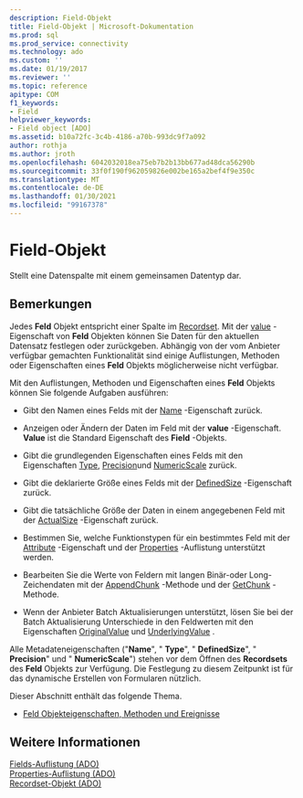 ```yaml
---
description: Field-Objekt
title: Field-Objekt | Microsoft-Dokumentation
ms.prod: sql
ms.prod_service: connectivity
ms.technology: ado
ms.custom: ''
ms.date: 01/19/2017
ms.reviewer: ''
ms.topic: reference
apitype: COM
f1_keywords:
- Field
helpviewer_keywords:
- Field object [ADO]
ms.assetid: b10a72fc-3c4b-4186-a70b-993dc9f7a092
author: rothja
ms.author: jroth
ms.openlocfilehash: 6042032018ea75eb7b2b13bb677ad48dca56290b
ms.sourcegitcommit: 33f0f190f962059826e002be165a2bef4f9e350c
ms.translationtype: MT
ms.contentlocale: de-DE
ms.lasthandoff: 01/30/2021
ms.locfileid: "99167378"
---
```

# <a name="field-object"></a>Field-Objekt
Stellt eine Datenspalte mit einem gemeinsamen Datentyp dar.  
  
## <a name="remarks"></a>Bemerkungen  
 Jedes **Feld** Objekt entspricht einer Spalte im [Recordset](../../../ado/reference/ado-api/recordset-object-ado.md). Mit der [value](../../../ado/reference/ado-api/value-property-ado.md) -Eigenschaft von **Feld** Objekten können Sie Daten für den aktuellen Datensatz festlegen oder zurückgeben. Abhängig von der vom Anbieter verfügbar gemachten Funktionalität sind einige Auflistungen, Methoden oder Eigenschaften eines **Feld** Objekts möglicherweise nicht verfügbar.  
  
 Mit den Auflistungen, Methoden und Eigenschaften eines **Feld** Objekts können Sie folgende Aufgaben ausführen:  
  
-   Gibt den Namen eines Felds mit der [Name](../../../ado/reference/ado-api/name-property-ado.md) -Eigenschaft zurück.  
  
-   Anzeigen oder Ändern der Daten im Feld mit der **value** -Eigenschaft. **Value** ist die Standard Eigenschaft des **Field** -Objekts.  
  
-   Gibt die grundlegenden Eigenschaften eines Felds mit den Eigenschaften [Type](../../../ado/reference/ado-api/type-property-ado.md), [Precision](../../../ado/reference/ado-api/precision-property-ado.md)und [NumericScale](../../../ado/reference/ado-api/numericscale-property-ado.md) zurück.  
  
-   Gibt die deklarierte Größe eines Felds mit der [DefinedSize](../../../ado/reference/ado-api/definedsize-property.md) -Eigenschaft zurück.  
  
-   Gibt die tatsächliche Größe der Daten in einem angegebenen Feld mit der [ActualSize](../../../ado/reference/ado-api/actualsize-property-ado.md) -Eigenschaft zurück.  
  
-   Bestimmen Sie, welche Funktionstypen für ein bestimmtes Feld mit der [Attribute](../../../ado/reference/ado-api/attributes-property-ado.md) -Eigenschaft und der [Properties](../../../ado/reference/ado-api/properties-collection-ado.md) -Auflistung unterstützt werden.  
  
-   Bearbeiten Sie die Werte von Feldern mit langen Binär-oder Long-Zeichendaten mit der [AppendChunk](../../../ado/reference/ado-api/appendchunk-method-ado.md) -Methode und der [GetChunk](../../../ado/reference/ado-api/getchunk-method-ado.md) -Methode.  
  
-   Wenn der Anbieter Batch Aktualisierungen unterstützt, lösen Sie bei der Batch Aktualisierung Unterschiede in den Feldwerten mit den Eigenschaften [OriginalValue](../../../ado/reference/ado-api/originalvalue-property-ado.md) und [UnderlyingValue](../../../ado/reference/ado-api/underlyingvalue-property.md) .  
  
 Alle Metadateneigenschaften ("**Name**", " **Type**", " **DefinedSize**", " **Precision**" und " **NumericScale**") stehen vor dem Öffnen des **Recordsets** des **Feld** Objekts zur Verfügung. Die Festlegung zu diesem Zeitpunkt ist für das dynamische Erstellen von Formularen nützlich.  
  
 Dieser Abschnitt enthält das folgende Thema.  
  
-   [Feld Objekteigenschaften, Methoden und Ereignisse](../../../ado/reference/ado-api/field-object-properties-methods-and-events.md)  
  
## <a name="see-also"></a>Weitere Informationen  
 [Fields-Auflistung (ADO)](../../../ado/reference/ado-api/fields-collection-ado.md)   
 [Properties-Auflistung (ADO)](../../../ado/reference/ado-api/properties-collection-ado.md)   
 [Recordset-Objekt (ADO)](../../../ado/reference/ado-api/recordset-object-ado.md)
